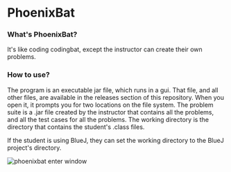 # PhoenixBat

### What's PhoenixBat?
It's like coding codingbat, except the instructor can create their own problems.

### How to use?
The program is an executable jar file, which runs in a gui. That file, and all other files, are available in the releases section of this repository. When you open it, it prompts you for two locations on the file system. The problem suite is a .jar file created by the instructor that contains all the problems, and all the test cases for all the problems. The working directory is the directory that contains the student's .class files.

If the student is using BlueJ, they can set the working directory to the BlueJ project's directory.

![phoenixbat enter window](https://imgur.com/download/LcDvT02)